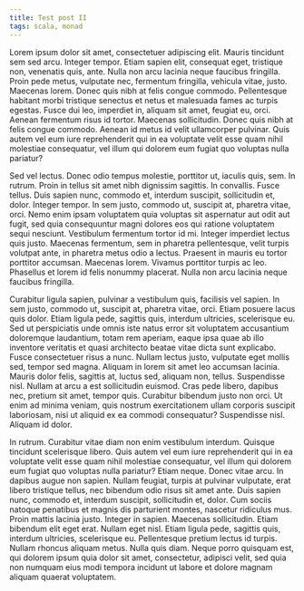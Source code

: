 ```yaml
---
title: Test post II
tags: scala, monad
---
```


 Lorem ipsum dolor sit amet, consectetuer adipiscing elit. Mauris tincidunt sem sed arcu. Integer tempor. Etiam sapien elit, consequat eget, tristique non, venenatis quis, ante. Nulla non arcu lacinia neque faucibus fringilla. Proin pede metus, vulputate nec, fermentum fringilla, vehicula vitae, justo. Maecenas lorem. Donec quis nibh at felis congue commodo. Pellentesque habitant morbi tristique senectus et netus et malesuada fames ac turpis egestas. Fusce dui leo, imperdiet in, aliquam sit amet, feugiat eu, orci. Aenean fermentum risus id tortor. Maecenas sollicitudin. Donec quis nibh at felis congue commodo. Aenean id metus id velit ullamcorper pulvinar. Quis autem vel eum iure reprehenderit qui in ea voluptate velit esse quam nihil molestiae consequatur, vel illum qui dolorem eum fugiat quo voluptas nulla pariatur?

<!-- MORE -->

Sed vel lectus. Donec odio tempus molestie, porttitor ut, iaculis quis, sem. In rutrum. Proin in tellus sit amet nibh dignissim sagittis. In convallis. Fusce tellus. Duis sapien nunc, commodo et, interdum suscipit, sollicitudin et, dolor. Integer tempor. In sem justo, commodo ut, suscipit at, pharetra vitae, orci. Nemo enim ipsam voluptatem quia voluptas sit aspernatur aut odit aut fugit, sed quia consequuntur magni dolores eos qui ratione voluptatem sequi nesciunt. Vestibulum fermentum tortor id mi. Integer imperdiet lectus quis justo. Maecenas fermentum, sem in pharetra pellentesque, velit turpis volutpat ante, in pharetra metus odio a lectus. Praesent in mauris eu tortor porttitor accumsan. Maecenas lorem. Vivamus porttitor turpis ac leo. Phasellus et lorem id felis nonummy placerat. Nulla non arcu lacinia neque faucibus fringilla.

Curabitur ligula sapien, pulvinar a vestibulum quis, facilisis vel sapien. In sem justo, commodo ut, suscipit at, pharetra vitae, orci. Etiam posuere lacus quis dolor. Etiam ligula pede, sagittis quis, interdum ultricies, scelerisque eu. Sed ut perspiciatis unde omnis iste natus error sit voluptatem accusantium doloremque laudantium, totam rem aperiam, eaque ipsa quae ab illo inventore veritatis et quasi architecto beatae vitae dicta sunt explicabo. Fusce consectetuer risus a nunc. Nullam lectus justo, vulputate eget mollis sed, tempor sed magna. Aliquam in lorem sit amet leo accumsan lacinia. Mauris dolor felis, sagittis at, luctus sed, aliquam non, tellus. Suspendisse nisl. Nullam at arcu a est sollicitudin euismod. Cras pede libero, dapibus nec, pretium sit amet, tempor quis. Curabitur bibendum justo non orci. Ut enim ad minima veniam, quis nostrum exercitationem ullam corporis suscipit laboriosam, nisi ut aliquid ex ea commodi consequatur? Suspendisse nisl. Aliquam id dolor.

In rutrum. Curabitur vitae diam non enim vestibulum interdum. Quisque tincidunt scelerisque libero. Quis autem vel eum iure reprehenderit qui in ea voluptate velit esse quam nihil molestiae consequatur, vel illum qui dolorem eum fugiat quo voluptas nulla pariatur? Etiam neque. Donec vitae arcu. In dapibus augue non sapien. Nullam feugiat, turpis at pulvinar vulputate, erat libero tristique tellus, nec bibendum odio risus sit amet ante. Duis sapien nunc, commodo et, interdum suscipit, sollicitudin et, dolor. Cum sociis natoque penatibus et magnis dis parturient montes, nascetur ridiculus mus. Proin mattis lacinia justo. Integer in sapien. Maecenas sollicitudin. Etiam bibendum elit eget erat. Nullam eget nisl. Etiam ligula pede, sagittis quis, interdum ultricies, scelerisque eu. Pellentesque pretium lectus id turpis. Nullam rhoncus aliquam metus. Nulla quis diam. Neque porro quisquam est, qui dolorem ipsum quia dolor sit amet, consectetur, adipisci velit, sed quia non numquam eius modi tempora incidunt ut labore et dolore magnam aliquam quaerat voluptatem. 